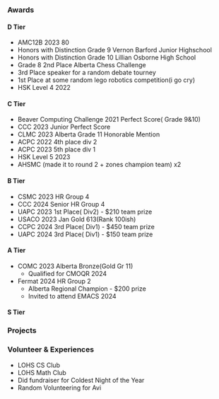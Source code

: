 ### Awards

#### D Tier
- AMC12B 2023 80
- Honors with Distinction Grade 9 Vernon Barford Junior Highschool
- Honors with Distinction Grade 10 Lillian Osborne High School
- Grade 8 2nd Place Alberta Chess Challenge
- 3rd Place speaker for a random debate tourney
- 1st Place at some random lego robotics competition(i go cry) 
- HSK Level 4 2022 
#### C Tier
- Beaver Computing Challenge 2021 Perfect Score( Grade 9&10)
- CCC 2023 Junior Perfect Score
- CLMC 2023 Alberta Grade 11 Honorable Mention
- ACPC 2022 4th place div 2
- ACPC 2023 5th place div 1
- HSK Level 5 2023 
- AHSMC (made it to round 2 + zones champion team) x2
#### B Tier
- CSMC 2023 HR Group 4
- CCC 2024 Senior HR Group 4
- UAPC 2023 1st Place( Div2) - $210 team prize
- USACO 2023 Jan Gold 613(Rank 100ish)
- CCPC 2024 3rd Place( Div1) - $450 team prize
- UAPC 2024 3rd Place( Div1) - $150 team prize


#### A Tier
- COMC 2023 Alberta Bronze(Gold Gr 11)
	- Qualified for CMOQR 2024
- Fermat 2024 HR Group 2
	- Alberta Regional Champion - $200 prize
	- Invited to attend EMACS 2024


#### S Tier


### Projects


### Volunteer & Experiences
- LOHS CS Club
- LOHS Math Club
- Did fundraiser for Coldest Night of the Year
- Random Volunteering for Avi


